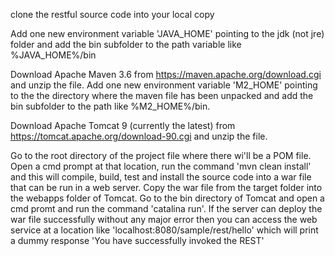 clone the restful source code into your local copy

Add one new environment variable 'JAVA_HOME' pointing to the jdk (not jre) folder and add the bin subfolder to the path variable like %JAVA_HOME%/bin

Download Apache Maven 3.6 from https://maven.apache.org/download.cgi and unzip the file.
Add one new environment variable 'M2_HOME' pointing to the the directory where the maven file has been unpacked and add the bin subfolder to the path like %M2_HOME%/bin.

Download Apache Tomcat 9 (currently the latest) from https://tomcat.apache.org/download-90.cgi and unzip the file.

Go to the root directory of the project file where there wi'll be a POM file. Open a cmd prompt at that location, run the command 'mvn clean install' and this will compile, build, test and install the source code into a war file that can be run in a web server. Copy the war file from the target folder into the webapps folder of Tomcat. Go to the bin directory of Tomcat and open a cmd promt and run the command 'catalina run'. If the server can deploy the war file successfully without any major error then you can access the web service at a location like 'localhost:8080/sample/rest/hello' which will print a dummy response 'You have successfully invoked the REST'




